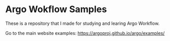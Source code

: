 # Argo Wokflow Samples
These is a repository that I made for studying and learing Argo Workflow.

Go to the main website examples: https://argoproj.github.io/argo/examples/
